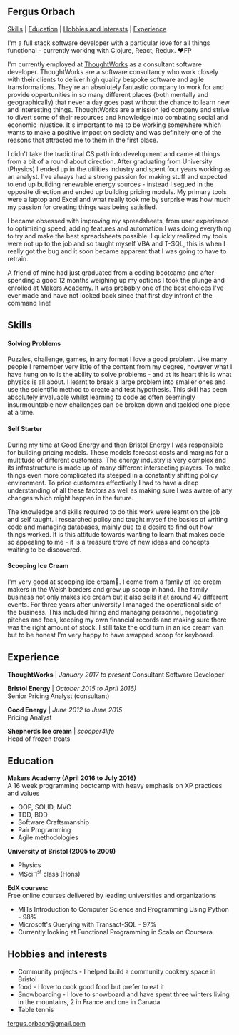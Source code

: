 ## Fergus Orbach

[Skills](#skills) | [Education](#education) | [Hobbies and Interests](#hobbies) | [Experience](#experience)

I'm a full stack software developer with a particular love for all things functional - currently working with Clojure, React, Redux. :heart:FP

I'm currently employed at [ThoughtWorks](www.thoughtworks.com) as a consultant software developer. ThoughtWorks are a software consultancy who work closely with their clients to deliver high quality bespoke software and agile transformations. They're an absolutely fantastic company to work for and provide oppertunities in so many different places (both mentally and geographically) that never a day goes past without the chance to learn new and interesting things. ThoughtWorks are a mission led company and strive to divert some of their resources and knowledge into combating social and economic injustice. It's important to me to be working somewhere which wants to make a positive impact on society and was definitely one of the reasons that attracted me to them in the first place.

I didn't take the tradiotinal CS path into development and came at things from a bit of a round about direction. After graduating from University (Physics) I ended up in the utilities industry and spent four years working as an analyst. I've always had a strong passion for making stuff and expected to end up building renewable energy sources - instead I segued in the opposite direction and ended up building pricing models. My primary tools were a laptop and Excel and what really took me by surprise was how much my passion for creating things was being satisfied.

I became obsessed with improving my spreadsheets, from user experience to optimizing speed, adding features and automation I was doing everything to try and make the best spreadsheets possible. I quickly realized my tools were not up to the job and so taught myself VBA and T-SQL, this is when I really got the bug and it soon became apparent that I was going to have to retrain. 

A friend of mine had just graduated from a coding bootcamp and after spending a good 12 months weighing up my options I took the plunge and enrolled at [Makers Academy](www.makersacademy.com). It was probably one of the best choices I've ever made and have not looked back since that first day infront of the command line!

## Skills

#### Solving Problems

Puzzles, challenge, games, in any format I love a good problem. Like many people I remember very little of the content from my degree, however what I have hung on to is the ability to solve problems - and at its heart this is what physics is all about. I learnt to break a large problem into smaller ones and use the scientific method to create and test hypothesis. This skill has been absolutely invaluable whilst learning to code as often seemingly insurmountable new challenges can be broken down and tackled one piece at a time.

#### Self Starter

During my time at Good Energy and then Bristol Energy I was responsible for building pricing models. These models forecast costs and margins for a multitude of different customers. The energy industry is very complex and its infrastructure is made up of many different intersecting players. To make things even more complicated its steeped in a constantly shifting policy environment. To price customers effectively I had to have a deep understanding of all these factors as well as making sure I was aware of any changes which might happen in the future.

The knowledge and skills required to do this work were learnt on the job and self taught. I researched policy and taught myself the basics of writing code and managing databases, mainly due to a desire to find out how things worked. It is this attitude towards wanting to learn that makes code so appealing to me - it is a treasure trove of new ideas and concepts waiting to be discovered.


#### Scooping Ice Cream

I'm very good at scooping ice cream:icecream:. I come from a family of ice cream makers in the Welsh borders and grew up scoop in hand. The family business not only makes ice cream but it also sells it at around 40 different events. For three years after university I managed the operational side of the business. This included hiring and managing personnel, negotiating pitches and fees, keeping my own financial records and making sure there was the right amount of stock. I still take the odd turn in an ice cream van but to be honest I'm very happy to have swapped scoop for keyboard.

## Experience

**ThoughtWorks** | *January 2017 to present*
Consultant Software Developer

**Bristol Energy** | *October 2015 to April 2016)*   
Senior Pricing Analyst (consultant)

**Good Energy** | *June 2012 to June 2015*   
Pricing Analyst

**Shepherds Ice cream** | *scooper4life*   
Head of frozen treats

## Education

**Makers Academy (April 2016 to July 2016)**   
A 16 week programming bootcamp with heavy emphasis on XP practices and values

- OOP, SOLID, MVC
- TDD, BDD
- Software Craftsmanship
- Pair Programming
- Agile methodologies

**University of Bristol (2005 to 2009)**
- Physics
- MSci 1<sup>st</sup> class (Hons)

**EdX courses:**  
Free online courses delivered by leading universities and organizations

- MITs Introduction to Computer Science and Programming Using Python - 98%
- Microsoft's Querying with Transact-SQL - 97%
- Currently looking at Functional Programming in Scala on Coursera


## Hobbies and interests
- Community projects - I helped build a community cookery space in Bristol
- food - I love to cook good food but prefer to eat it
- Snowboarding - I love to snowboard and have spent three winters living in the mountains, 2 in France and one in Canada
- Table tennis

[fergus.orbach@gmail.com](fergus.orbach@gmail.com)
